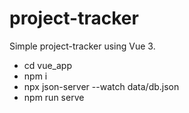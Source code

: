 # project-tracker

Simple project-tracker using Vue 3.

- cd vue_app
- npm i
- npx json-server --watch data/db.json
- npm run serve
